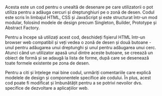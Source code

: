 Acesta este un cod pentru o unealtă de desenare pe care utilizatorii o pot utiliza pentru a adăuga cercuri și dreptunghiuri pe o zonă de desen. Codul este scris în limbajul HTML, CSS și JavaScript și este structurat într-un mod modular, folosind modele de design precum Singleton, Builder, Prototype și Abstract Factory.

Pentru a începe să utilizați acest cod, deschideți fișierul HTML într-un browser web compatibil și veți vedea o zonă de desen și două butoane - unul pentru adăugarea unui dreptunghi și unul pentru adăugarea unui cerc. Atunci când un utilizator apasă unul dintre aceste butoane, se creează un obiect de formă și se adaugă la lista de forme, după care se desenează toate formele existente pe zona de desen.

Pentru a citi și înțelege mai bine codul, urmăriți comentariile care explică modelele de design și componentele specifice ale codului. În plus, acest cod poate fi modificat și îmbunătățit pentru a se potrivi nevoilor dvs. specifice de dezvoltare a aplicațiilor web.


 

